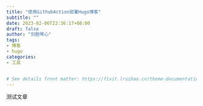 ```yaml
---
title: "使用GithubAction部署Hugo博客"
subtitle: ""
date: 2023-02-06T22:36:17+08:00
draft: false
author: "剑胆琴心"
tags:
- 博客
- hugo
categories:
- 工具


# See details front matter: https://fixit.lruihao.cn/theme-documentation-content/#front-matter
---
```


<!--more-->
测试文章